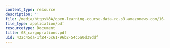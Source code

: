 ```yaml
---
content_type: resource
description: ''
file: /media/https%3A/open-learning-course-data-rc.s3.amazonaws.com/16-886-air-transportation-systems-architecting-spring-2004/432c45da1f245c6196b254c5a0d39ddf_08_cargoprations.pdf
file_type: application/pdf
resourcetype: Document
title: 08_cargoprations.pdf
uid: 432c45da-1f24-5c61-96b2-54c5a0d39ddf
---
```

